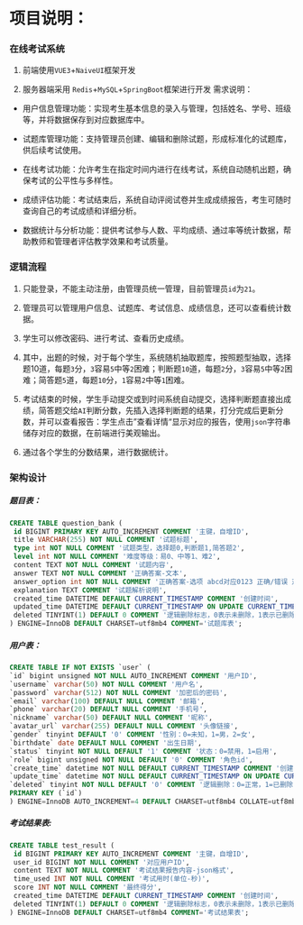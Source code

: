 # 项目说明：

### 在线考试系统

1. 前端使用`VUE3`+`NaiveUI`框架开发

2. 服务器端采用 `Redis`+`MySQL`+`SpringBoot`框架进行开发
   需求说明：

- 用户信息管理功能：实现考生基本信息的录入与管理，包括姓名、学号、班级等，并将数据保存到对应数据库中。

- 试题库管理功能：支持管理员创建、编辑和删除试题，形成标准化的试题库，供后续考试使用。

- 在线考试功能：允许考生在指定时间内进行在线考试，系统自动随机出题，确保考试的公平性与多样性。

- 成绩评估功能：考试结束后，系统自动评阅试卷并生成成绩报告，考生可随时查询自己的考试成绩和详细分析。

- 数据统计与分析功能：提供考试参与人数、平均成绩、通过率等统计数据，帮助教师和管理者评估教学效果和考试质量。


### 逻辑流程

1. 只能登录，不能主动注册，由管理员统一管理，目前管理员`id`为`21`。

2. 管理员可以管理用户信息、试题库、考试信息、成绩信息，还可以查看统计数据。

3. 学生可以修改密码、进行考试、查看历史成绩。

4. 其中，出题的时候，对于每个学生，系统随机抽取题库，按照题型抽取，选择题10道，每题`3`分，`3`容易`5`中等`2`困难；判断题`10`道，每题`2`分，`3`容易`5`中等`2`困难；简答题`5`道，每题`10`分，`1`容易`2`中等`1`困难。

5. 考试结束的时候，学生手动提交或到时间系统自动提交，选择判断题直接出成绩，简答题交给`AI`判断分数，先插入选择判断题的结果，打分完成后更新分数，并可以查看报告：学生点击”查看详情“显示对应的报告，使用`json`字符串储存对应的数据，在前端进行美观输出。

6. 通过各个学生的分数结果，进行数据统计。


### 架构设计

##### 题目表：

```sql
CREATE TABLE question_bank (
 id BIGINT PRIMARY KEY AUTO_INCREMENT COMMENT '主键，自增ID',
 title VARCHAR(255) NOT NULL COMMENT '试题标题',
 type int NOT NULL COMMENT '试题类型，选择题0,判断题1,简答题2',
 level int NOT NULL COMMENT '难度等级：易0、中等1、难2',
 content TEXT NOT NULL COMMENT '试题内容',
 answer TEXT NOT NULL COMMENT '正确答案-文本',
 answer_option int NOT NULL COMMENT '正确答案-选项 abcd对应0123 正确/错误 对应 0/1',   
 explanation TEXT COMMENT '试题解析说明',
 created_time DATETIME DEFAULT CURRENT_TIMESTAMP COMMENT '创建时间',
 updated_time DATETIME DEFAULT CURRENT_TIMESTAMP ON UPDATE CURRENT_TIMESTAMP COMMENT '最后更新时间',
 deleted TINYINT(1) DEFAULT 0 COMMENT '逻辑删除标志，0表示未删除，1表示已删除'
) ENGINE=InnoDB DEFAULT CHARSET=utf8mb4 COMMENT='试题库表';
```

##### 用户表：

```sql
CREATE TABLE IF NOT EXISTS `user` (
`id` bigint unsigned NOT NULL AUTO_INCREMENT COMMENT '用户ID',
`username` varchar(50) NOT NULL COMMENT '用户名',
`password` varchar(512) NOT NULL COMMENT '加密后的密码',
`email` varchar(100) DEFAULT NULL COMMENT '邮箱',
`phone` varchar(20) DEFAULT NULL COMMENT '手机号',
`nickname` varchar(50) DEFAULT NULL COMMENT '昵称',
`avatar_url` varchar(255) DEFAULT NULL COMMENT '头像链接',
`gender` tinyint DEFAULT '0' COMMENT '性别：0=未知，1=男，2=女',
`birthdate` date DEFAULT NULL COMMENT '出生日期',
`status` tinyint NOT NULL DEFAULT '1' COMMENT '状态：0=禁用，1=启用',
`role` bigint unsigned NOT NULL DEFAULT '0' COMMENT '角色id',
`create_time` datetime NOT NULL DEFAULT CURRENT_TIMESTAMP COMMENT '创建时间',
`update_time` datetime NOT NULL DEFAULT CURRENT_TIMESTAMP ON UPDATE CURRENT_TIMESTAMP COMMENT '更新时间',
`deleted` tinyint NOT NULL DEFAULT '0' COMMENT '逻辑删除：0=正常，1=已删除',
PRIMARY KEY (`id`)
) ENGINE=InnoDB AUTO_INCREMENT=4 DEFAULT CHARSET=utf8mb4 COLLATE=utf8mb4_0900_ai_ci COMMENT='用户信息表';

```

##### 考试结果表:

```sql
CREATE TABLE test_result (
 id BIGINT PRIMARY KEY AUTO_INCREMENT COMMENT '主键，自增ID',
 user_id BIGINT NOT NULL COMMENT '对应用户ID',
 content TEXT NOT NULL COMMENT '考试结果报告内容-json格式',
 time_used INT NOT NULL COMMENT '考试用时(单位-秒)',
 score INT NOT NULL COMMENT '最终得分',
 created_time DATETIME DEFAULT CURRENT_TIMESTAMP COMMENT '创建时间',
 deleted TINYINT(1) DEFAULT 0 COMMENT '逻辑删除标志，0表示未删除，1表示已删除'
) ENGINE=InnoDB DEFAULT CHARSET=utf8mb4 COMMENT='考试结果表';
```